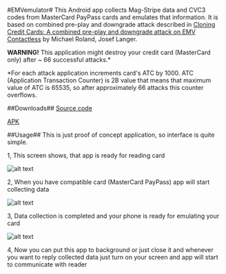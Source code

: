 #EMVemulator#
This Android app collects Mag-Stripe data and CVC3 codes from MasterCard PayPass cards and emulates that information.
It is based on combined pre-play and downgrade attack described in [Cloning Credit Cards: A combined pre-play and downgrade attack on EMV Contactless](https://github.com/MatusKysel/EMVemulator/raw/master/Cloning%20Credit%20Cards%20A%20combined%20pre-play-Roland.pdf) by Michael Roland, Josef Langer.

**WARNING!** This application might destroy your credit card (MasterCard only) after ~ 66 successful attacks.*

*For each attack application increments card's ATC by 1000. ATC (Application Transaction Counter) is 2B value that means that maximum value of ATC is 65535, so after approximately 66 attacks this counter overflows.

##Downloads##
[Source code](https://github.com/MatusKysel/EMVemulator/archive/v1.0.zip)

[APK](https://github.com/MatusKysel/EMVemulator/releases/download/v1.0/EMVemulator.apk)

##Usage##
This is just proof of concept application, so interface is quite simple.

1, This screen shows, that app is ready for reading card

![alt text](https://github.com/MatusKysel/EMVemulator/raw/master/pic/Readermode.png "App is ready")

2, When you have compatible card (MasterCard PayPass) app will start collecting data

![alt text](https://github.com/MatusKysel/EMVemulator/raw/master/pic/Reading.png "Collecting data")

3, Data collection is completed and your phone is ready for emulating your card

![alt text](https://github.com/MatusKysel/EMVemulator/raw/master/pic/Completed.png "Finished")

4, Now you can put this app to background or just close it and whenever you want to reply collected data just turn on your screen and app will start to communicate with reader
